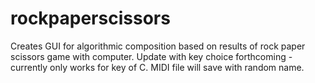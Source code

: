 # rockpaperscissors
Creates GUI for algorithmic composition based on results of rock paper scissors game with computer.
Update with key choice forthcoming - currently only works for key of C.
MIDI file will save with random name.
